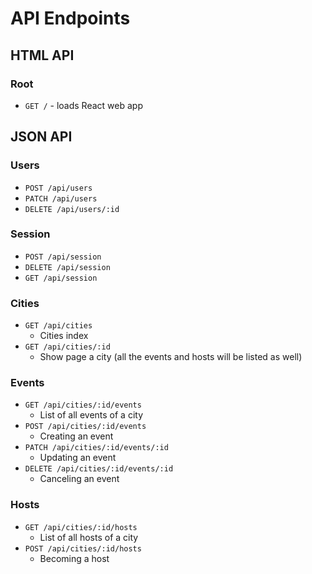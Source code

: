 # API Endpoints

## HTML API

### Root

- `GET /` - loads React web app

## JSON API

### Users

- `POST /api/users`
- `PATCH /api/users`
- `DELETE /api/users/:id`

### Session

- `POST /api/session`
- `DELETE /api/session`
- `GET /api/session`

### Cities

- `GET /api/cities`
  - Cities index
- `GET /api/cities/:id`
  - Show page a city (all the events and hosts will be listed as well)

### Events

- `GET /api/cities/:id/events`
  - List of all events of a city
- `POST /api/cities/:id/events`
  - Creating an event
- `PATCH /api/cities/:id/events/:id`
  - Updating an event
- `DELETE /api/cities/:id/events/:id`
  - Canceling an event

### Hosts

- `GET /api/cities/:id/hosts`
  - List of all hosts of a city
- `POST /api/cities/:id/hosts`
  - Becoming a host
